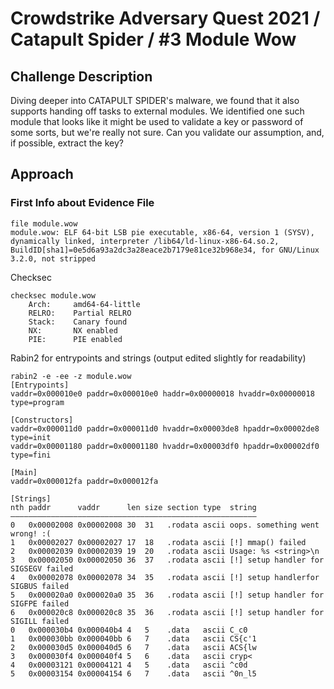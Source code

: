 # Crowdstrike Adversary Quest 2021 / Catapult Spider / #3 Module Wow

## Challenge Description
Diving deeper into CATAPULT SPIDER's malware, we found that it also supports handing off tasks to external modules. We identified one such module that looks like it might be used to validate a key or password of some sorts, but we're really not sure.
Can you validate our assumption, and, if possible, extract the key?

## Approach

### First Info about Evidence File
```
file module.wow 
module.wow: ELF 64-bit LSB pie executable, x86-64, version 1 (SYSV), dynamically linked, interpreter /lib64/ld-linux-x86-64.so.2, BuildID[sha1]=0e5d6a93a2dc3a28eace2b7179e81ce32b968e34, for GNU/Linux 3.2.0, not stripped
```

Checksec
```
checksec module.wow
    Arch:     amd64-64-little
    RELRO:    Partial RELRO
    Stack:    Canary found
    NX:       NX enabled
    PIE:      PIE enabled
```

Rabin2 for entrypoints and strings (output edited slightly for readability)
```
rabin2 -e -ee -z module.wow 
[Entrypoints]
vaddr=0x000010e0 paddr=0x000010e0 haddr=0x00000018 hvaddr=0x00000018 type=program

[Constructors]
vaddr=0x000011d0 paddr=0x000011d0 hvaddr=0x00003de8 hpaddr=0x00002de8 type=init
vaddr=0x00001180 paddr=0x00001180 hvaddr=0x00003df0 hpaddr=0x00002df0 type=fini

[Main]
vaddr=0x000012fa paddr=0x000012fa

[Strings]
nth paddr      vaddr      len size section type  string
―――――――――――――――――――――――――――――――――――――――――――――――――――――――
0   0x00002008 0x00002008 30  31   .rodata ascii oops. something went wrong! :(
1   0x00002027 0x00002027 17  18   .rodata ascii [!] mmap() failed
2   0x00002039 0x00002039 19  20   .rodata ascii Usage: %s <string>\n
3   0x00002050 0x00002050 36  37   .rodata ascii [!] setup handler for SIGSEGV failed
4   0x00002078 0x00002078 34  35   .rodata ascii [!] setup handlerfor SIGBUS failed
5   0x000020a0 0x000020a0 35  36   .rodata ascii [!] setup handler for SIGFPE failed
6   0x000020c8 0x000020c8 35  36   .rodata ascii [!] setup handler for SIGILL failed
0   0x000030b4 0x000040b4 4   5    .data   ascii C_c0
1   0x000030bb 0x000040bb 6   7    .data   ascii CS{c'1
2   0x000030d5 0x000040d5 6   7    .data   ascii ACS{lw
3   0x000030f4 0x000040f4 5   6    .data   ascii cryp<
4   0x00003121 0x00004121 4   5    .data   ascii ^c0d
5   0x00003154 0x00004154 6   7    .data   ascii ^0n_l5
```



